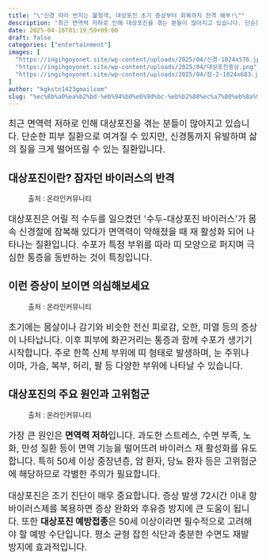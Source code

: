 ```yaml
---
title: "\"신경 따라 번지는 불청객, 대상포진 초기 증상부터 회복까지 전격 해부!\""
description: "최근 면역력 저하로 인해 대상포진을 겪는 분들이 많아지고 있습니다. 단순한 피부 질환으로 여겨질 수 있지만, 신경통까지 유발하며 삶의 질을 크게 떨어뜨릴 수 있는 질환입니다."
date: 2025-04-16T01:19:59+09:00
draft: false
categories: ["entertainment"]
images: [
  "https://ingihgoyonet.site/wp-content/uploads/2025/04/신경-1024x576.jpg"
  "https://ingihgoyonet.site/wp-content/uploads/2025/04/대상포진증상.png"
  "https://ingihgoyonet.site/wp-content/uploads/2025/04/잠-2-1024x683.jpg"
]
author: "kgkstn1423gmailcom"
slug: "%ec%8b%a0%ea%b2%bd-%eb%94%b0%eb%9d%bc-%eb%b2%88%ec%a7%80%eb%8a%94-%eb%b6%88%ec%b2%ad%ea%b0%9d-%eb%8c%80%ec%83%81%ed%8f%ac%ec%a7%84-%ec%b4%88%ea%b8%b0-%ec%a6%9d%ec%83%81%eb%b6%80%ed%84%b0-%ed%9a%8c"
---
```


<p style="font-size:18px">최근 면역력 저하로 인해 대상포진을 겪는 분들이 많아지고 있습니다. 단순한 피부 질환으로 여겨질 수 있지만, 신경통까지 유발하며 삶의 질을 크게 떨어뜨릴 수 있는 질환입니다.</p> <h2 >대상포진이란? 잠자던 바이러스의 반격</h2> <figure ><img src="https://ingihgoyonet.site/wp-content/uploads/2025/04/신경-1024x576.jpg" alt="" style="aspect-ratio:16/9;object-fit:cover"/><figcaption >출처 : 온라인커뮤니티</figcaption></figure> <p style="font-size:18px">대상포진은 어릴 적 수두를 일으켰던 '수두-대상포진 바이러스'가 몸속 신경절에 잠복해 있다가 면역력이 약해졌을 때 재 활성화 되어 나타나는 질환입니다. 수포가 특정 부위를 따라 띠 모양으로 퍼지며 극심한 통증을 동반하는 것이 특징입니다.</p> <h2 >이런 증상이 보이면 의심해보세요</h2> <figure ><img src="https://ingihgoyonet.site/wp-content/uploads/2025/04/대상포진증상.png" alt="" style="aspect-ratio:16/9;object-fit:cover"/><figcaption >출처 : 온라인커뮤니티</figcaption></figure> <p style="font-size:18px">초기에는 몸살이나 감기와 비슷한 전신 피로감, 오한, 미열 등의 증상이 나타납니다. 이후 피부에 화끈거리는 통증과 함께 수포가 생기기 시작합니다. 주로 한쪽 신체 부위에 띠 형태로 발생하며, 눈 주위나 이마, 가슴, 복부, 허리, 팔 등 다양한 부위에 나타날 수 있습니다.</p> <h2 >대상포진의 주요 원인과 고위험군</h2> <figure ><img src="https://ingihgoyonet.site/wp-content/uploads/2025/04/잠-2-1024x683.jpg" alt="" style="aspect-ratio:16/9;object-fit:cover"/><figcaption >출처 : 온라인커뮤니티</figcaption></figure> <p style="font-size:18px">가장 큰 원인은 <strong>면역력 저하</strong>입니다. 과도한 스트레스, 수면 부족, 노화, 만성 질환 등이 면역 기능을 떨어뜨려 바이러스 재 활성화를 유도합니다. 특히 50세 이상 중장년층, 암 환자, 당뇨 환자 등은 고위험군에 해당하므로 각별한 주의가 필요합니다.</p> <p style="font-size:18px">대상포진은 조기 진단이 매우 중요합니다. 증상 발생 72시간 이내 항바이러스제를 복용하면 증상 완화와 후유증 방지에 큰 도움이 됩니다. 또한 <strong>대상포진 예방접종</strong>은 50세 이상이라면 필수적으로 고려해야 할 예방 수단입니다. 평소 균형 잡힌 식단과 충분한 수면도 재발 방지에 효과적입니다.</p>